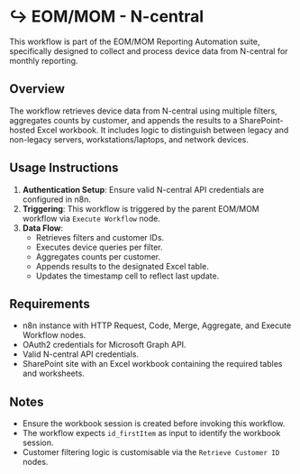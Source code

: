 
# ↪️ EOM/MOM - N-central

This workflow is part of the EOM/MOM Reporting Automation suite, specifically designed to collect and process device data from N-central for monthly reporting.

## Overview
The workflow retrieves device data from N-central using multiple filters, aggregates counts by customer, and appends the results to a SharePoint-hosted Excel workbook. It includes logic to distinguish between legacy and non-legacy servers, workstations/laptops, and network devices.

## Usage Instructions
1. **Authentication Setup**: Ensure valid N-central API credentials are configured in n8n.
2. **Triggering**: This workflow is triggered by the parent EOM/MOM workflow via `Execute Workflow` node.
3. **Data Flow**:
   - Retrieves filters and customer IDs.
   - Executes device queries per filter.
   - Aggregates counts per customer.
   - Appends results to the designated Excel table.
   - Updates the timestamp cell to reflect last update.

## Requirements
- n8n instance with HTTP Request, Code, Merge, Aggregate, and Execute Workflow nodes.
- OAuth2 credentials for Microsoft Graph API.
- Valid N-central API credentials.
- SharePoint site with an Excel workbook containing the required tables and worksheets.

## Notes
- Ensure the workbook session is created before invoking this workflow.
- The workflow expects `id_firstItem` as input to identify the workbook session.
- Customer filtering logic is customisable via the `Retrieve Customer ID` nodes.

